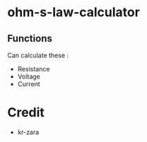 # ohm-s-law-calculator
## Functions
Can calculate these :
- Resistance
- Voltage
- Current

# Credit
- kr-zara
